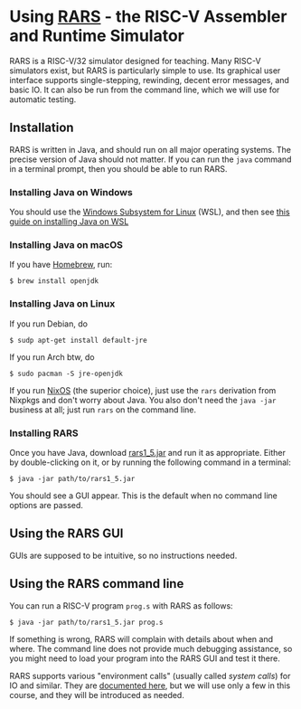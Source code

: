 # Using [RARS](https://github.com/TheThirdOne/rars) - the RISC-V Assembler and Runtime Simulator

RARS is a RISC-V/32 simulator designed for teaching.  Many RISC-V
simulators exist, but RARS is particularly simple to use.  Its
graphical user interface supports single-stepping, rewinding, decent
error messages, and basic IO.  It can also be run from the command
line, which we will use for automatic testing.

## Installation

RARS is written in Java, and should run on all major operating
systems.  The precise version of Java should not matter.  If you can
run the `java` command in a terminal prompt, then you should be able
to run RARS.

### Installing Java on Windows

You should use the [Windows Subsystem for
Linux](https://docs.microsoft.com/en-us/windows/wsl/install) (WSL),
and then see [this guide on installing Java on
WSL](https://kontext.tech/article/621/install-open-jdk-on-wsl)

### Installing Java on macOS

If you have [Homebrew](https://brew.sh/), run:

    $ brew install openjdk

### Installing Java on Linux

If you run Debian, do

    $ sudp apt-get install default-jre

If you run Arch btw, do

    $ sudo pacman -S jre-openjdk

If you run [NixOS](https://nixos.org/) (the superior choice), just use
the `rars` derivation from Nixpkgs and don't worry about Java.  You
also don't need the `java -jar` business at all; just run `rars` on
the command line.

### Installing RARS

Once you have Java, download
[rars1_5.jar](https://github.com/TheThirdOne/rars/releases/download/v1.5/rars1_5.jar)
and run it as appropriate.  Either by double-clicking on it, or by
running the following command in a terminal:

    $ java -jar path/to/rars1_5.jar

You should see a GUI appear.  This is the default when no command line
options are passed.

## Using the RARS GUI

GUIs are supposed to be intuitive, so no instructions needed.

## Using the RARS command line

You can run a RISC-V program `prog.s` with RARS as follows:

    $ java -jar path/to/rars1_5.jar prog.s

If something is wrong, RARS will complain with details about when and
where.  The command line does not provide much debugging assistance,
so you might need to load your program into the RARS GUI and test it
there.

RARS supports various "environment calls" (usually called *system
calls*) for IO and similar.  They are [documented
here](https://github.com/TheThirdOne/rars/wiki/Environment-Calls), but
we will use only a few in this course, and they will be introduced as
needed.
